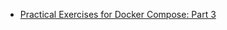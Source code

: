 
- [Practical Exercises for Docker Compose: Part 3](https://www.alibabacloud.com/blog/practical-exercises-for-docker-compose-part-3_594415)



